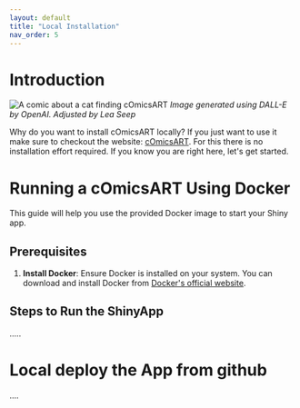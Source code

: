 ```yaml
---
layout: default
title: "Local Installation"
nav_order: 5
---
```

# Introduction
![A comic about a cat finding cOmicsART](/OmicShiny/assets/images/cOmicsTurtle.png)
*Image generated using DALL-E by OpenAI. Adjusted by Lea Seep*

Why do you want to install cOmicsART locally? If you just want to use it make sure to checkout the website: [cOmicsART](https://comicsart.org/). For this there is no installation effort required.
If you know you are right here, let's get started.

# Running a cOmicsART Using Docker

This guide will help you use the provided Docker image to start your Shiny app.

## Prerequisites

1. **Install Docker**: Ensure Docker is installed on your system. You can download and install Docker from [Docker's official website](https://www.docker.com/get-started).

## Steps to Run the ShinyApp

.....

# Local deploy the App from github

....